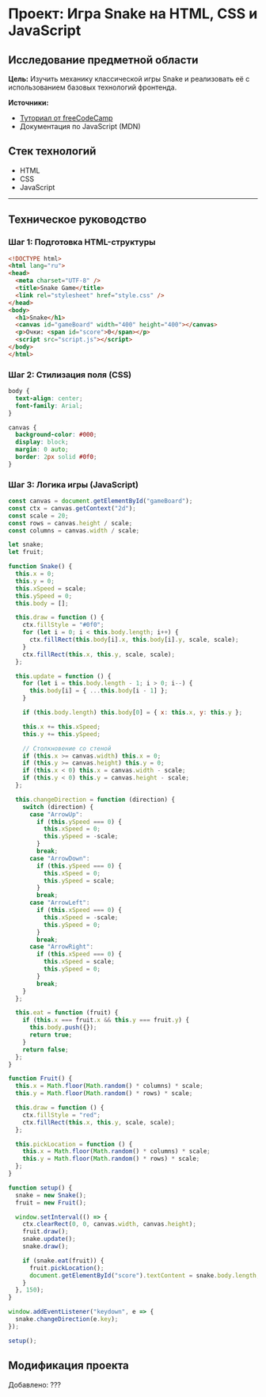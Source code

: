 # Проект: Игра Snake на HTML, CSS и JavaScript

## Исследование предметной области

**Цель:** Изучить механику классической игры Snake и реализовать её с использованием базовых технологий фронтенда.

**Источники:**
- [Туториал от freeCodeCamp](https://www.freecodecamp.org/news/think-like-a-programmer-how-to-build-snake-using-only-javascript-html-and-css-7b1479c3339e/)
- Документация по JavaScript (MDN)

## Стек технологий
- HTML
- CSS
- JavaScript

---

## Техническое руководство

### Шаг 1: Подготовка HTML-структуры

```html
<!DOCTYPE html>
<html lang="ru">
<head>
  <meta charset="UTF-8" />
  <title>Snake Game</title>
  <link rel="stylesheet" href="style.css" />
</head>
<body>
  <h1>Snake</h1>
  <canvas id="gameBoard" width="400" height="400"></canvas>
  <p>Очки: <span id="score">0</span></p>
  <script src="script.js"></script>
</body>
</html>
```

### Шаг 2: Стилизация поля (CSS)

```css
body {
  text-align: center;
  font-family: Arial;
}

canvas {
  background-color: #000;
  display: block;
  margin: 0 auto;
  border: 2px solid #0f0;
}
```

### Шаг 3: Логика игры (JavaScript)

```js
const canvas = document.getElementById("gameBoard");
const ctx = canvas.getContext("2d");
const scale = 20;
const rows = canvas.height / scale;
const columns = canvas.width / scale;

let snake;
let fruit;

function Snake() {
  this.x = 0;
  this.y = 0;
  this.xSpeed = scale;
  this.ySpeed = 0;
  this.body = [];

  this.draw = function () {
    ctx.fillStyle = "#0f0";
    for (let i = 0; i < this.body.length; i++) {
      ctx.fillRect(this.body[i].x, this.body[i].y, scale, scale);
    }
    ctx.fillRect(this.x, this.y, scale, scale);
  };

  this.update = function () {
    for (let i = this.body.length - 1; i > 0; i--) {
      this.body[i] = { ...this.body[i - 1] };
    }

    if (this.body.length) this.body[0] = { x: this.x, y: this.y };

    this.x += this.xSpeed;
    this.y += this.ySpeed;

    // Столкновение со стеной
    if (this.x >= canvas.width) this.x = 0;
    if (this.y >= canvas.height) this.y = 0;
    if (this.x < 0) this.x = canvas.width - scale;
    if (this.y < 0) this.y = canvas.height - scale;
  };

  this.changeDirection = function (direction) {
    switch (direction) {
      case "ArrowUp":
        if (this.ySpeed === 0) {
          this.xSpeed = 0;
          this.ySpeed = -scale;
        }
        break;
      case "ArrowDown":
        if (this.ySpeed === 0) {
          this.xSpeed = 0;
          this.ySpeed = scale;
        }
        break;
      case "ArrowLeft":
        if (this.xSpeed === 0) {
          this.xSpeed = -scale;
          this.ySpeed = 0;
        }
        break;
      case "ArrowRight":
        if (this.xSpeed === 0) {
          this.xSpeed = scale;
          this.ySpeed = 0;
        }
        break;
    }
  };

  this.eat = function (fruit) {
    if (this.x === fruit.x && this.y === fruit.y) {
      this.body.push({});
      return true;
    }
    return false;
  };
}

function Fruit() {
  this.x = Math.floor(Math.random() * columns) * scale;
  this.y = Math.floor(Math.random() * rows) * scale;

  this.draw = function () {
    ctx.fillStyle = "red";
    ctx.fillRect(this.x, this.y, scale, scale);
  };

  this.pickLocation = function () {
    this.x = Math.floor(Math.random() * columns) * scale;
    this.y = Math.floor(Math.random() * rows) * scale;
  };
}

function setup() {
  snake = new Snake();
  fruit = new Fruit();

  window.setInterval(() => {
    ctx.clearRect(0, 0, canvas.width, canvas.height);
    fruit.draw();
    snake.update();
    snake.draw();

    if (snake.eat(fruit)) {
      fruit.pickLocation();
      document.getElementById("score").textContent = snake.body.length;
    }
  }, 150);
}

window.addEventListener("keydown", e => {
  snake.changeDirection(e.key);
});

setup();
```

## Модификация проекта
Добавлено:
???
